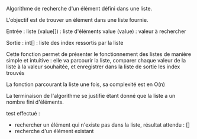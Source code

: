 Algorithme de recherche d'un élément défini dans une liste.

L'objectif est de trouver un élément dans une liste fournie.

Entrée :
liste (value[]) : liste d'éléments
value (value) : valeur à rechercher

Sortie :
int[] : liste des index ressortis par la liste

Cette fonction permet de présenter le fonctionnement des listes de manière simple et intuitive : elle va parcourir la liste, comparer chaque valeur de la liste à la valeur souhaitée, et enregistrer dans la liste de sortie les index trouvés

La fonction parcourant la liste une fois, sa complexité est en O(n)

La terminaison de l'algorithme se justifie étant donné que la liste a un nombre fini d'éléments.

test effectué :
* rechercher un élément qui n'existe pas dans la liste, résultat attendu : []
* recherche d'un élément existant